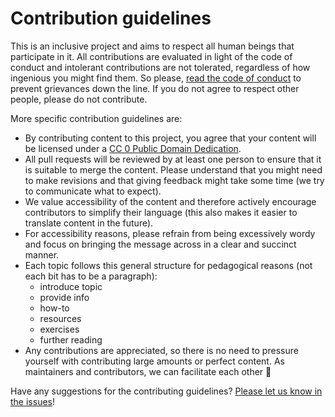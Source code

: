 # Contribution guidelines

This is an inclusive project and aims to respect all human beings that participate in it. All contributions are evaluated in light of the code of conduct and intolerant contributions are not tolerated, regardless of how ingenious you might find them. So please, [read the code of conduct](code_of_conduct.md) to prevent grievances down the line. If you do not agree to respect other people, please do not contribute.

More specific contribution guidelines are:

* By contributing content to this project, you agree that your content will be licensed under a [CC 0 Public Domain Dedication](https://creativecommons.org/publicdomain/zero/1.0/legalcode). 
* All pull requests will be reviewed by at least one person to ensure that it is suitable to merge the content. Please understand that you might need to make revisions and that giving feedback might take some time (we try to communicate what to expect).
* We value accessibility of the content and therefore actively encourage contributors to simplify their language (this also makes it easier to translate content in the future).
* For accessibility reasons, please refrain from being excessively wordy and focus on bringing the message across in a clear and succinct manner.
* Each topic follows this general structure for pedagogical reasons (not each bit has to be a paragraph):
  * introduce topic
  * provide info
  * how-to
  * resources
  * exercises
  * further reading
* Any contributions are appreciated, so there is no need to pressure yourself with contributing large amounts or perfect content. As maintainers and contributors, we can facilitate each other 🙋

Have any suggestions for the contributing guidelines? [Please let us know in the issues](https://github.com/libscie/now-boarding/issues/new)!
